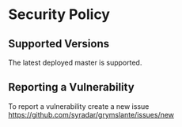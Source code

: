 # Security Policy

## Supported Versions

The latest deployed master is supported.

## Reporting a Vulnerability

To report a vulnerability create a new issue https://github.com/syradar/grymslante/issues/new

